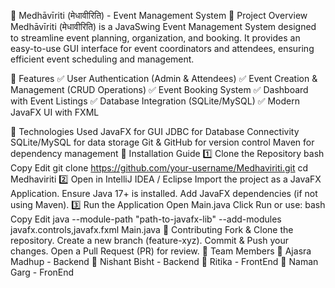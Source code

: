 📌 Medhāvīriti (मेधावीरिति) - Event Management System
🔹 Project Overview
Medhāvīriti (मेधावीरिति) is a JavaSwing Event Management System designed to streamline event planning, organization, and booking. It provides an easy-to-use GUI interface for event coordinators and attendees, ensuring efficient event scheduling and management.

📌 Features
✅ User Authentication (Admin & Attendees)
✅ Event Creation & Management (CRUD Operations)
✅ Event Booking System
✅ Dashboard with Event Listings
✅ Database Integration (SQLite/MySQL)
✅ Modern JavaFX UI with FXML

📌 Technologies Used
JavaFX for GUI
JDBC for Database Connectivity
SQLite/MySQL for data storage
Git & GitHub for version control
Maven for dependency management
📌 Installation Guide
1️⃣ Clone the Repository
bash
Copy
Edit
git clone https://github.com/your-username/Medhaviriti.git
cd Medhaviriti
2️⃣ Open in IntelliJ IDEA / Eclipse
Import the project as a JavaFX Application.
Ensure Java 17+ is installed.
Add JavaFX dependencies (if not using Maven).
3️⃣ Run the Application
Open Main.java
Click Run or use:
bash
Copy
Edit
java --module-path "path-to-javafx-lib" --add-modules javafx.controls,javafx.fxml Main.java
📌 Contributing
Fork & Clone the repository.
Create a new branch (feature-xyz).
Commit & Push your changes.
Open a Pull Request (PR) for review.
📌 Team Members
👤 Ajasra Madhup - Backend
👤 Nishant Bisht - Backend
👤 Ritika - FrontEnd
👤 Naman Garg - FronEnd
